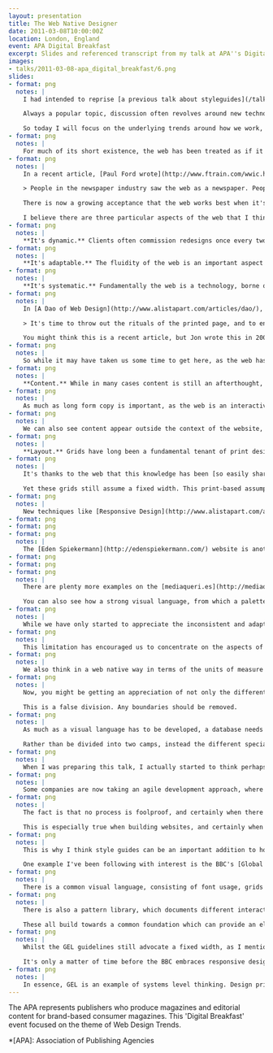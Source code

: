 ```yaml
---
layout: presentation
title: The Web Native Designer
date: 2011-03-08T10:00:00Z
location: London, England
event: APA Digital Breakfast
excerpt: Slides and referenced transcript from my talk at APA''s Digital Breakfast
images:
- talks/2011-03-08-apa_digital_breakfast/6.png
slides:
- format: png
  notes: |
    I had intended to reprise [a previous talk about styleguides](/talks/2010/11/multipack_presents), but as I reviewed my slides, I started to think more about today's theme: Web Design Trends.

    Always a popular topic, discussion often revolves around new technologies and the latest fashions. Watching the latest trends can be fun, but be careful not to focus too much on what everyone else is doing. While can be helpful to learn about HTML5 or the latest JavaScript libraries, you should be thinking about design in terms of a particular project or brief.

    So today I will focus on the underlying trends around how we work, how we communicate with clients and our colleagues, and how we're starting to respect the web as a medium in its own right.
- format: png
  notes: |
    For much of its short existence, the web has been treated as if it were the printed page, and you can see this is some of the terms we use. Words such as 'page', but also phrases like 'above the fold'. Such misappropriation isn't new. During the early development of television for example, it was often referred to as 'radio with pictures'.
- format: png
  notes: |
    In a recent article, [Paul Ford wrote](http://www.ftrain.com/wwic.html):

    > People in the newspaper industry saw the web as a newspaper. People in TV saw the web as TV, and people in book publishing saw it as a weird kind of potential book. But the web is not just some kind of magic all-absorbing meta-medium. It's its own thing.

    There is now a growing acceptance that the web works best when it's treated on it's own terms.

    I believe there are three particular aspects of the web that I think make it unique.
- format: png
  notes: |
    **It's dynamic.** Clients often commission redesigns once every two or three years, but this is to ignore a fantastic opportunity, as the web gives you unparalleled access to your users, meaning you can get a tremendous amount of feedback (either directly or indirectly) about how your site is performing and how well it meets their needs. Such dynamism has its downsides too; we have yet to think of any reliable method of preserving historically relevant content. The web almost exists with a complete ignorance of the past.
- format: png
  notes: |
    **It's adaptable.** The fluidity of the web is an important aspect for designers to recognise. Many have felt this all too acutely when trying to design websites that maintain pixel level precision across different browsers. The web works best when you embrace its fluidity. As we see a proliferation of devices with varying design constraints, we're now seeing this fluidity as a strength, not a weakness.
- format: png
  notes: |
    **It's systematic.** Fundamentally the web is a technology, borne of logic, rules and systems. There are key concepts such as URLs and hypertext that we need to understand and design for. The web is not only a visual medium either. Indeed it's quite possible that most content isn't consumed by humans at all; think of Google's spidering tools, or assistive software such as screen readers, none of which pay credence to visual design.
- format: png
  notes: |
    In [A Dao of Web Design](http://www.alistapart.com/articles/dao/), Jon Allsopp wrote:

    > It's time to throw out the rituals of the printed page, and to engage with the medium of the web and its own nature.

    You might think this is a recent article, but Jon wrote this in 2000 -- it's taken us almost a decade to recognise his foresight.
- format: png
  notes: |
    So while it may have taken us some time to get here, as the web has matured, so have us practitioners. We have built up a body of experience, and our methods are undergoing a period of reappraisal. We have studied and applied techniques that have existed in print and assessed how well they apply online. We've seen how users react and interact with websites, and starting to get a better understanding of the platform we design for.
- format: png
  notes: |
    **Content.** While in many cases content is still an afterthought, with existing copy dumped into a template, designers are starting to recognise its importance. First, we need to write copy specifically for the web. This doesn't mean less copy, but the right amount should be presented at appropriate parts of a user's journey. Large amounts of copy should be easy to skim, with headings, lists and breaks used to chunk-up content.
- format: png
  notes: |
    As much as long form copy is important, as the web is an interactive, communicative medium, so [microcopy](https://www.flickr.com/groups/microcopy/) plays an important role too. These little pieces of text can indicate a desired behaviour, or give a website its own personality and tone of voice.
- format: png
  notes: |
    We can also see content appear outside the context of the website, thanks to RSS readers and tools like [Readability](https://www.readability.com/) and [Instapaper](http://www.instapaper.com/) that remove surrounding distractions (and design) from a text.
- format: png
  notes: |
    **Layout.** Grids have long been a fundamental tenant of print design, but only recently have web designers started to learn about how they work and embrace them in their own work.
- format: png
  notes: |
    It's thanks to the web that this knowledge has been [so easily shared](http://www.thegridsystem.org/), benefiting developers as much as designers, who have created frameworks that make implementing grid-based designs easier.

    Yet these grids still assume a fixed width. This print-based assumption doesn't align well with the flexible and fluid nature of the web, leading web native designers to think about how grids and layouts can adapt to differing device constraints, be that width, font-size, resolution or a host of other variables.
- format: png
  notes: |
    New techniques like [Responsive Design](http://www.alistapart.com/articles/responsive-web-design/) are being advocated by designers like [Ethan Marcotte](http://ethanmarcotte.com/). His website provides a good example of how this approach works, with its layout and other aspects of its visual design changing depending on the constraints of a device.
- format: png
- format: png
- format: png
  notes: |
    The [Eden Spiekermann](http://edenspiekermann.com/) website is another example I'm fond of.
- format: png
- format: png
- format: png
  notes: |
    There are plenty more examples on the [mediaqueri.es](http://mediaqueri.es) website. Note that these layouts haven't been designed to fit a set of predefined widths. Rather, they have been designed to adapt to the space available. This content-out approach not only suggests a key change in how we approach design on the web, but again reinforces the importance of content.

    You can also see how a strong visual language, from which a palette of elements can be chosen from, is essential for designs that can appear in a number of different formats.
- format: png
  notes: |
    While we have only started to appreciate the inconsistent and adaptable nature of web layouts, we've learnt to appreciate this more with web typography. Here we face a limited font choice, with perhaps only six web safe fonts that can be used with any certainty (and [even then there can be issues with rendering consistency](http://blog.mhurrell.co.uk/post/2946358183/updating-the-helvetica-font-stack)).
- format: png
  notes: |
    This limitation has encouraged us to concentrate on the aspects of typography we can control; capitalisation, kerning and leading. The 2008 website for the [Seed Conference](http://seedconference.com/) is still probably the best example of this.
- format: png
  notes: |
    We also think in a web native way in terms of the units of measure we choose to use. Where print uses fixed point sizes, and screen design uses fixed pixels, the web works best when you use relative units like the `em` (relative to the base font size) or percentages (where a width is relative to its parent container).
- format: png
  notes: |
    Now, you might be getting an appreciation of not only the different challenges we face designing for the web, but the number of different specialisms that apply. And yet, practitioners are often dived into just two camps -- designers and developers -- between which unnecessary boundaries have been placed.

    This is a false division. Any boundaries should be removed.
- format: png
  notes: |
    As much as a visual language has to be developed, a database needs to be designed. In fact, I would go so far as to suggest these terms are interchangeable, each as necessary as the other. Development is the act of reproducing a design.

    Rather than be divided into two camps, instead the different specialisms should be encouraged to atain a broad understanding of all aspects of web design. For example, a developer can know as much about good microcopy as a designer has an understanding of databases.
- format: png
  notes: |
    When I was preparing this talk, I actually started to think perhaps there is a division, between those who care, and those who don't. Designers will often ask for more time to complete a project, whilst developers will want to ship a product as soon as it works. However, if left to designers in search of unattainable perfections, products would never ship. Developers might cite budgets and timelines, but this is often a result of processes that place all responsibility for delivery on their shoulders, often without them having little understanding of a project or involvement early on.
- format: png
  notes: |
    Some companies are now taking an agile development approach, where designers and developers ideally work side-by-side working on small iterations that be can be tested and improved upon -- although in my own experience I have yet to see this grand unified theory work in practice.
- format: png
  notes: |
    The fact is that no process is foolproof, and certainly when there is limited communication between everyone working on a product. The best projects occur when everybody is involved at every stage, each understanding the goals of the project and the problems that need to be solved.

    This is especially true when building websites, and certainly when designers use static visual mock-ups that convey no sense of the interactivity or flexibility required on the web. That's why communication between those designing and those implementing is crucial. As we wish to create more responsive websites, designers need to be involved in assessing how well a design adapts. Yet they can't reasonably design every variation without seeing it behave in the wild. A designer/developer partnership is essential.
- format: png
  notes: |
    This is why I think style guides can be an important addition to how we work on the web; especially on big projects with a large number of stakeholders. When it's important to ensure a universal understanding amongst many people working on a project, such guidelines can ensure consistency and promote a common working language.

    One example I've been following with interest is the BBC's [Global Experience Language](http://www.bbc.co.uk/gel/), a set of guidelines for anyone creating digital experiences for the BBC on the web. This project is founded upon ten design principles that summarise the common goals and priorities, which can be used to weigh up design choices that might arise later in any given project.
- format: png
  notes: |
    There is a common visual language, consisting of font usage, grids and layout variations and a predefined set of icons to choose from. An interesting aspect of this project is the cultural map; key parts of the website adhere to these guidelines closer than websites for programmes which need to reflect their own brand guidelines as well.
- format: png
  notes: |
    There is also a pattern library, which documents different interactions and behaviours of common elements to be used across the site. This library which can be added to as new components are found to be needed across a their different web properties.

    These all build towards a common foundation which can provide an element of predictability; developers can build with a set of known assumptions in mind and separate agencies or groups can build different websites yet have them work as part of a greater whole.
- format: png
  notes: |
    Whilst the GEL guidelines still advocate a fixed width, as I mentioned earlier, such a strong visual language is essential when creating websites that can appear in different contexts.

    It's only a matter of time before the BBC embraces responsive design, especially as creating bespoke websites for different devices will soon prove too costly.
- format: png
  notes: |
    In essence, GEL is an example of systems level thinking. Design principles define common goals whilst a visual language and design patterns provide building blocks from which new websites can be created. And once we start to think in terms of systems, so designers can become native to the web.
---
```

The APA represents publishers who produce magazines and editorial content for brand-based consumer magazines. This 'Digital Breakfast' event focused on the theme of Web Design Trends.

*[APA]: Association of Publishing Agencies
